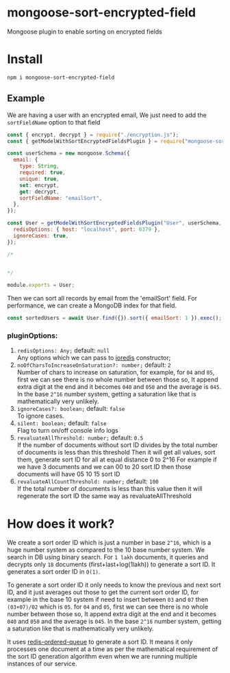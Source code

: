 # mongoose-sort-encrypted-field

Mongoose plugin to enable sorting on encrypted fields

# Install

```
npm i mongoose-sort-encrypted-field
```

## Example

We are having a user with an encrypted email, We just need to add the `sortFieldName` option to that field

```javascript
const { encrypt, decrypt } = require("./encryption.js");
const { getModelWithSortEncryptedFieldsPlugin } = require("mongoose-sort-encrypted-field");

const userSchema = new mongoose.Schema({
  email: {
    type: String,
    required: true,
    unique: true,
    set: encrypt,
    get: decrypt,
    sortFieldName: "emailSort",
  },
});

const User = getModelWithSortEncryptedFieldsPlugin("User", userSchema, {
  redisOptions: { host: "localhost", port: 6379 },
  ignoreCases: true,
});

/* 


*/

module.exports = User;
```

Then we can sort all records by email from the 'emailSort' field. For performance, we can create a MongoDB index for that field.

```javascript
const sortedUsers = await User.find({}).sort({ emailSort: 1 }).exec();
```

### pluginOptions:

  1. `redisOptions: Any;` default: `null` <br>
    Any options which we can pass to [ioredis]((https://www.npmjs.com/package/ioredis) ) constructor; 
  2. `noOfCharsToIncreaseOnSaturation?: number;` default: `2` <br>
    Number of chars to increase on saturation, for example, 
    for `04` and `05`, first we can see there is no whole number between those 
    so, It append extra digit at the end and it becomes `040` and `050` and the average is `045`.
    In the base `2^16` number system, getting a saturation like that is mathematically very unlikely.
  3. `ignoreCases?: boolean;` default: `false` <br>
    To ignore cases.
  4. `silent: boolean;` default: `false` <br>
    Flag to turn on/off console info logs
  5. `revaluateAllThreshold: number;` default: `0.5` <br>
    If the number of documents without sort ID divides by the total number of documents is less than this threshold
    Then it will get all values, sort them, generate sort ID for all at equal distance 0 to 2^16
    For example if we have 3 documents and we can 00 to 20 sort ID 
    then those documents will have 05 10 15 sort ID
  6. `revaluateAllCountThreshold: number;` default: `100` <br>
    If the total number of documents is less than this value 
    then it will regenerate the sort ID the same way as revaluateAllThreshold

# How does it work?

We create a sort order ID which is just a number in base `2^16`, which is a huge number system as compared to the 10 base number system. We search in DB using binary search. For `1 lakh` documents, it queries and decrypts only `18` documents (first+last+log(1lakh)) to generate a sort ID. It generates a sort order ID in `O(1)`.

To generate a sort order ID it only needs to know the previous and next sort ID, and it just averages out those to get the current sort order ID, for example in the base 10 system if need to insert between `03` and `07` then `(03+07)/02` which is `05`. for `04` and `05`, first we can see there is no whole number between those so, It append extra digit at the end and it becomes `040` and `050` and the average is `045`. In the base `2^16` number system, getting a saturation like that is mathematically very unlikely.

It uses [redis-ordered-queue](https://www.npmjs.com/package/redis-ordered-queue) to generate a sort ID. It means it only processes one document at a time as per the mathematical requirement of the sort ID generation algorithm even when we are running multiple instances of our service.
